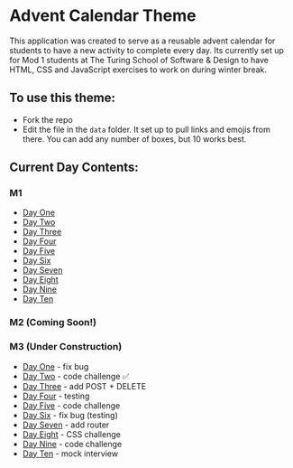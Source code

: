 # Advent Calendar Theme

This application was created to serve as a reusable advent calendar for students to have a new activity to complete every day. Its currently set up for Mod 1 students at The Turing School of Software & Design to have HTML, CSS and JavaScript exercises to work on during winter break. 

## To use this theme:
* Fork the repo
* Edit the file in the `data` folder. It set up to pull links and emojis from there. You can add any number of boxes, but 10 works best. 

## Current Day Contents:
### M1
* [Day One](https://repl.it/@HannahHudson1/AdventDay1#index.js)
* [Day Two](https://codepen.io/hannahhch/pen/OJXGpxJ)
* [Day Three](https://github.com/turingschool-examples/ski-lift)
* [Day Four](https://github.com/turingschool-examples/cookie-comp)
* [Day Five](https://repl.it/@HannahHudson1/Advent5#index.js)
* [Day Six](https://codepen.io/hannahhch/pen/QWEPeKb)
* [Day Seven](https://codepen.io/hannahhch/pen/mdEYqjX)
* [Day Eight](https://repl.it/@HannahHudson1/Advent8)
* [Day Nine](https://github.com/turingschool-examples/do-you-wanna-build-a-snowman)
* [Day Ten](https://github.com/turingschool-examples/winter-mad-libs)

### M2 (Coming Soon!)

### M3 (Under Construction)
* [Day One]() - fix bug
* [Day Two](https://replit.com/@kaylaewood/adventday2) - code challenge ✅
* [Day Three]() - add POST + DELETE
* [Day Four]() - testing
* [Day Five]() - code challenge
* [Day Six]() - fix bug (testing)
* [Day Seven]() - add router
* [Day Eight]() - CSS challenge
* [Day Nine]() - code challenge
* [Day Ten]() - mock interview
